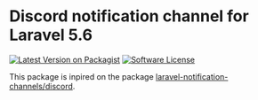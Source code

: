 # Discord notification channel for Laravel 5.6

[![Latest Version on Packagist](https://img.shields.io/packagist/v/laravel-notification-channels/discord.svg?style=flat-square)](https://packagist.org/packages/laravel-notification-channels/discord)
[![Software License](https://img.shields.io/badge/license-MIT-brightgreen.svg?style=flat-square)](LICENSE.md)

This package is inpired on the package [laravel-notification-channels/discord](https://github.com/laravel-notification-channels/discord).
